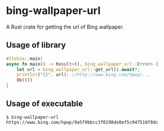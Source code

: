 # bing-wallpaper-url

A Rust crate for getting the url of Bing wallpaper.

## Usage of library

```rust
#[tokio::main]
async fn main() -> Result<(), bing_wallpaper_url::Error> {
    let url = bing_wallpaper_url::get_url().await?;
    println!("{}", url); //http://www.bing.com/hpwp/...
    Ok(())
}
```

## Usage of executable

```console
$ bing-wallpaper-url
https://www.bing.com/hpwp/9a5f9bbcc3f0298de8ef5c947510f8dc
```
